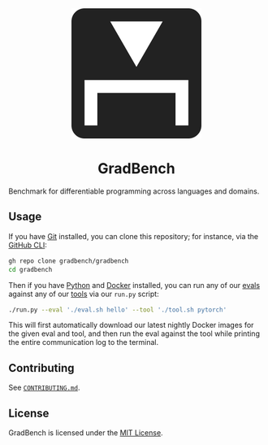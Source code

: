 <div align="center"><img height="256" src="packages/gradbench/src/logo.svg" /></div>
<h1 align="center">GradBench</h1>

Benchmark for differentiable programming across languages and domains.

## Usage

If you have [Git][] installed, you can clone this repository; for instance, via
the [GitHub CLI][]:

```sh
gh repo clone gradbench/gradbench
cd gradbench
```

Then if you have [Python][] and [Docker][] installed, you can run any of our
[evals](evals) against any of our [tools](tools) via our `run.py` script:

```sh
./run.py --eval './eval.sh hello' --tool './tool.sh pytorch'
```

This will first automatically download our latest nightly Docker images for the
given eval and tool, and then run the eval against the tool while printing the
entire communication log to the terminal.

## Contributing

See [`CONTRIBUTING.md`](CONTRIBUTING.md).

## License

GradBench is licensed under the [MIT License](LICENSE).

[docker]: https://docs.docker.com/engine/install/
[git]: https://git-scm.com/downloads
[github cli]: https://github.com/cli/cli#installation
[python]: https://www.python.org/downloads/
